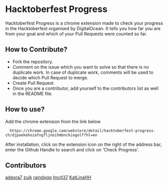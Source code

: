 # Hacktoberfest Progress 
Hacktoberfest Progress is a chrome extension made to check your progress in the Hacktoberfest organised by DigitalOcean. It tells you how far you are from your goal and which of your Pull Requests were counted so far.

## How to Contribute?

* Fork the repository.
* Comment on the issue which you want to solve so that there is no duplicate work. In case of duplicate work, comments will be used to decide which Pull Request to merge.
* Create Pull Request.
* Once you are a contributor, add yourself to the contributors list as well in the README file.

## How to use?

Add the chrome extension from the link below

```
  https://chrome.google.com/webstore/detail/hacktoberfest-progress-ch/djpoekehoiafngfljnoihmbnckiegolf?hl=en
```

After installation, click on the extension icon on the right of the address bar, enter the Github Handle to search and click on 'Check Progress'.

## Contributors

[adeora7](https://github.com/adeora7)
[zuik](https://github.com/zuik)
[raindogg](https://github.com/raindogg)
[lmcjt37](https://github.com/lmcjt37)
[KatLinaHH](https://github.com/KatLinaHH)
